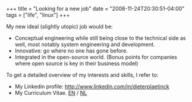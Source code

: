 +++
title = "Looking for a new job"
date = "2008-11-24T20:30:51-04:00"
tags = ["life", "linux"]
+++
<p>My new ideal (slightly utopic) job would be:</p>

<ul>

<li>Conceptual engineering while still being close to the technical side as well, most notably system engineering and development.</li>

<li>Innovative: go where no one has gone before.

<li>Integrated in the open-source world.  (Bonus points for companies where open source is key in their business model)</li>

<p><!-- Either nearby (East Flanders, preferably the Ghent area), or far enough/international to not have travelling/i move /... -->

</ul>

<p>To get a detailed overview of my interests and skills, I refer to:</p>

<ul>

<li>My Linkedin profile: <a href="http://www.linkedin.com/in/dieterplaetinck">http://www.linkedin.com/in/dieterplaetinck</a></li>

<li>My Curriculum Vitae. <a href="/files/curriculumvitae-dieter-plaetinck-2008-11-24-EN.pdf">EN</a> / <a href="/files/curriculumvitae-dieter-plaetinck-2008-11-24-NL.pdf">NL</a> </li>

</ul>

<p><!-- Interested parties can get reference contact information at my previous employer on request. --></p>
